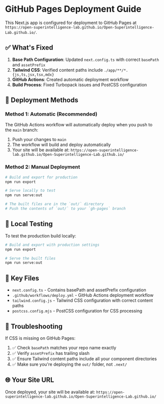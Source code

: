 # GitHub Pages Deployment Guide

This Next.js app is configured for deployment to GitHub Pages at `https://open-superintelligence-lab.github.io/Open-Superintelligence-Lab.github.io/`.

## ✅ What's Fixed

1. **Base Path Configuration**: Updated `next.config.ts` with correct `basePath` and `assetPrefix`
2. **Tailwind CSS**: Verified content paths include `./app/**/*.{js,ts,jsx,tsx,mdx}`
3. **GitHub Actions**: Created automatic deployment workflow
4. **Build Process**: Fixed Turbopack issues and PostCSS configuration

## 🚀 Deployment Methods

### Method 1: Automatic (Recommended)
The GitHub Actions workflow will automatically deploy when you push to the `main` branch:

1. Push your changes to `main`
2. The workflow will build and deploy automatically
3. Your site will be available at: `https://open-superintelligence-lab.github.io/Open-Superintelligence-Lab.github.io/`

### Method 2: Manual Deployment
```bash
# Build and export for production
npm run export

# Serve locally to test
npm run serve:out

# The built files are in the `out/` directory
# Push the contents of `out/` to your `gh-pages` branch
```

## 🔧 Local Testing

To test the production build locally:

```bash
# Build and export with production settings
npm run export

# Serve the built files
npm run serve:out
```

## 📁 Key Files

- `next.config.ts` - Contains basePath and assetPrefix configuration
- `.github/workflows/deploy.yml` - GitHub Actions deployment workflow
- `tailwind.config.js` - Tailwind CSS configuration with correct content paths
- `postcss.config.mjs` - PostCSS configuration for CSS processing

## 🐛 Troubleshooting

If CSS is missing on GitHub Pages:

1. ✅ Check `basePath` matches your repo name exactly
2. ✅ Verify `assetPrefix` has trailing slash
3. ✅ Ensure Tailwind content paths include all your component directories
4. ✅ Make sure you're deploying the `out/` folder, not `.next/`

## 🌐 Your Site URL

Once deployed, your site will be available at:
`https://open-superintelligence-lab.github.io/Open-Superintelligence-Lab.github.io/`
